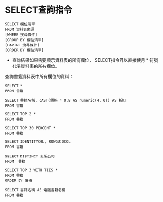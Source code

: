 # SELECT查詢指令

```
SELECT 欄位清單  
FROM 資料表來源 
[WHERE 搜尋條件] 
[GROUP BY 欄位清單] 
[HAVING 搜尋條件] 
[ORDER BY 欄位清單] 
```

* 查詢結果如果需要顯示資料表的所有欄位， SELECT指令可以直接使用 * 符號代表資料表的所有欄位。 

查詢書籍資料表中所有欄位的資料： 
```
SELECT *
FROM 書籍
```

```
SELECT 書籍名稱, CAST(價格 * 0.8 AS numeric(4, 0)) AS 折扣
FROM 書籍
```

```
SELECT TOP 2 *
FROM 書籍
```

```
SELECT TOP 30 PERCENT *
FROM 書籍
```

```
SELECT IDENTITYCOL, ROWGUIDCOL
FROM 書籍
```

```
SELECT DISTINCT 出版公司
FROM  書籍
```

```
SELECT TOP 3 WITH TIES *
FROM 書籍
ORDER BY 價格
```

```
SELECT 書籍名稱 AS 電腦書籍名稱
FROM 書籍
```

```

```
